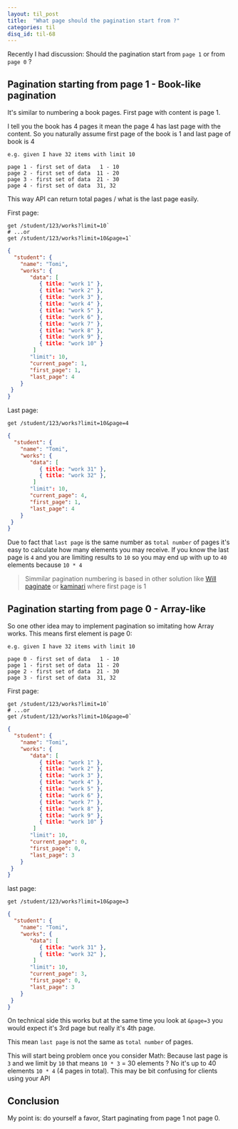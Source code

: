 ```yaml
---
layout: til_post
title:  "What page should the pagination start from ?"
categories: til
disq_id: til-68
---
```



Recently I had discussion: Should the pagination start from `page 1` or
from `page 0` ?


## Pagination starting from page 1 - Book-like pagination

It's similar to numbering a book pages. First page with content is page 1.

I tell you the book has 4 pages it mean the page 4 has last
page with the content. So you naturally assume first page of the book is 1 and
last page of book is 4


```
e.g. given I have 32 items with limit 10

page 1 - first set of data   1 - 10
page 2 - first set of data  11 - 20
page 3 - first set of data  21 - 30
page 4 - first set of data  31, 32

```

This way API can return total pages / what is the last page easily.


First page:

```
get /student/123/works?limit=10`
# ...or
get /student/123/works?limit=10&page=1`
```

```json
{
  "student": {
    "name": "Tomi",
    "works": {
       "data": [
          { title: "work 1" },
          { title: "work 2" },
          { title: "work 3" },
          { title: "work 4" },
          { title: "work 5" },
          { title: "work 6" },
          { title: "work 7" },
          { title: "work 8" },
          { title: "work 9" },
          { title: "work 10" }
        ]
       "limit": 10,
       "current_page": 1,
       "first_page": 1,
       "last_page": 4
    }
 }
}
```

Last page:

`get /student/123/works?limit=10&page=4`

```json
{
  "student": {
    "name": "Tomi",
    "works": {
       "data": [
          { title: "work 31" },
          { title: "work 32" },
        ]
       "limit": 10,
       "current_page": 4,
       "first_page": 1,
       "last_page": 4
    }
 }
}
```


Due to fact that `last page` is the same number as `total number` of pages 
it's easy to calculate how many elements you may receive. If you know
the last page is `4` and you are limiting results to `10` so you may
end up with up to `40` elements because `10 * 4`


> Simmilar pagination numbering is based in other solution like
> [Will paginate](https://github.com/mislav/will_paginate) or [kaminari](https://github.com/kaminari/kaminari)
> where first page is 1


## Pagination starting from page 0 - Array-like

So one other idea may to implement pagination so imitating how Array works.
This means  first element is page 0:

```
e.g. given I have 32 items with limit 10

page 0 - first set of data   1 - 10
page 1 - first set of data  11 - 20
page 2 - first set of data  21 - 30
page 3 - first set of data  31, 32
```

First page:

```
get /student/123/works?limit=10`
# ...or
get /student/123/works?limit=10&page=0`
```


```json
{
  "student": {
    "name": "Tomi",
    "works": {
       "data": [
          { title: "work 1" },
          { title: "work 2" },
          { title: "work 3" },
          { title: "work 4" },
          { title: "work 5" },
          { title: "work 6" },
          { title: "work 7" },
          { title: "work 8" },
          { title: "work 9" },
          { title: "work 10" }
        ]
       "limit": 10,
       "current_page": 0,
       "first_page": 0,
       "last_page": 3
    }
 }
}
```

last page:


`get /student/123/works?limit=10&page=3`

```json
{
  "student": {
    "name": "Tomi",
    "works": {
       "data": [
          { title: "work 31" },
          { title: "work 32" },
        ]
       "limit": 10,
       "current_page": 3,
       "first_page": 0,
       "last_page": 3
    }
 }
}
```


On technical side this works but at the same time you look at `&page=3`
you would expect it's 3rd page but really it's 4th page.

This mean `last page` is not the same as `total number` of pages.

This will start being problem once you consider Math: Because last page is `3` and we limit by `10` that means `10 * 3` = 30 elements ?
No it's up to 40 elements `10 * 4` (4 pages in total). This may be bit confusing for clients using your API

## Conclusion

My point is: do yourself a favor, Start paginating from page 1 not page 0.

